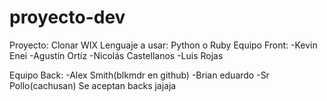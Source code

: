 proyecto-dev
============
Proyecto: Clonar WIX
Lenguaje a usar: Python o Ruby
Equipo Front:
-Kevin Enei
-Agustín Ortíz
-Nicolás Castellanos
-Luis Rojas

Equipo Back:
-Alex Smith(blkmdr en github)
-Brian eduardo
-Sr Pollo(cachusan)
Se aceptan backs jajaja
